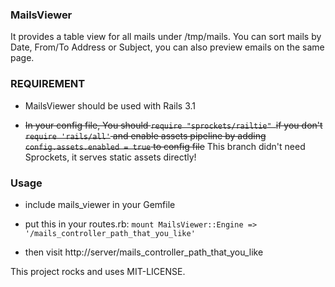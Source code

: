 ### MailsViewer

   It provides a table view for all mails under /tmp/mails.
   You can sort mails by Date, From/To Address or Subject, you can also preview emails on the same page.

### REQUIREMENT

* MailsViewer should be used with Rails 3.1

* <del>In your config file, You should `require "sprockets/railtie" `if you don't `require 'rails/all'`
and enable assets pipeline by adding `config.assets.enabled = true` to config file</del>  This branch didn't need Sprockets, it serves static assets directly!

### Usage

* include mails_viewer in your Gemfile

* put this in your routes.rb:
    `mount MailsViewer::Engine => '/mails_controller_path_that_you_like'`

* then visit http://server/mails_controller_path_that_you_like 


This project rocks and uses MIT-LICENSE.
